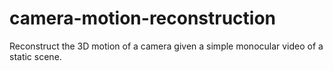# camera-motion-reconstruction
Reconstruct the 3D motion of a camera given a simple monocular video of a static scene.
